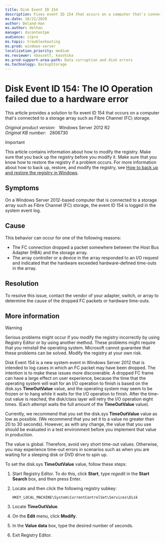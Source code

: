 ```yaml
---
title: Disk Event ID 154
description: Fixes event ID 154 that occurs on a computer that's connected to a storage array such as Fibre Channel (FC) storage.
ms.date: 10/21/2020
author: Deland-Han
ms.author: delhan
manager: dscontentpm
audience: itpro
ms.topic: troubleshooting
ms.prod: windows-server
localization_priority: medium
ms.reviewer: nbassett, kaushika
ms.prod-support-area-path: Data corruption and disk errors
ms.technology: BackupStorage
---
```

# Disk Event ID 154: The IO Operation failed due to a hardware error

This article provides a solution to fix event ID 154 that occurs on a computer that's connected to a storage array such as Fibre Channel (FC) storage.

_Original product version:_ &nbsp; Windows Server 2012 R2  
_Original KB number:_ &nbsp; 2806730

> [!IMPORTANT]
> This article contains information about how to modify the registry. Make sure that you back up the registry before you modify it. Make sure that you know how to restore the registry if a problem occurs. For more information about how to back up, restore, and modify the registry, see [How to back up and restore the registry in Windows](https://support.microsoft.com/help/322756).

## Symptoms

On a Windows Server 2012-based computer that is connected to a storage array such as Fibre Channel (FC) storage, the event ID 154 is logged in the system event log.

## Cause

This behavior can occur for one of the following reasons:

- The FC connection dropped a packet somewhere between the Host Bus Adapter (HBA) and the storage array.
- The array controller or a device in the array responded to an I/O request and indicated that the hardware exceeded hardware-defined time-outs in the array.

## Resolution

To resolve this issue, contact the vendor of your adapter, switch, or array to determine the cause of the dropped FC packets or hardware time-outs.

## More information

> [!WARNING]
> Serious problems might occur if you modify the registry incorrectly by using Registry Editor or by using another method. These problems might require that you reinstall the operating system. Microsoft cannot guarantee that these problems can be solved. Modify the registry at your own risk.

Disk Event 154 is a new system event in Windows Server 2012 that is intended to log cases in which an FC packet may have been dropped. The intention is to make these issues more discoverable. A dropped FC frame can have a large effect on user experience, because the time that the operating system will wait for an I/O operation to finish is based on the disk.sys **TimeOutValue** value, and the operating system may seem to be frozen or to hang while it waits for the I/O operation to finish. After the time-out value is reached, the disk/class layer will retry the I/O operation eight times. (Each attempt waits the full amount of the **TimeOutValue** value).

Currently, we recommend that you set the disk.sys **TimeOutValue** value as low as possible. (We recommend that you set it to a value no greater than 20 to 30 seconds). However, as with any change, the value that you use should be evaluated in a test environment before you implement that value in production.

The value is global. Therefore, avoid very short time-out values. Otherwise, you may experience time-out errors in scenarios such as when you are waiting for a sleeping disk or DVD drive to spin up.

To set the disk.sys **TimeOutValue** value, follow these steps:

1. Start Registry Editor. To do this, click **Start**, type *regedit* in the **Start Search** box, and then press Enter.
2. Locate and then click the following registry subkey:

    `HKEY_LOCAL_MACHINE\System\CurrentControlSet\Services\Disk`

3. Locate **TimeOutValue**.
4. On the **Edit** menu, click **Modify**.
5. In the **Value data** box, type the desired number of seconds.
6. Exit Registry Editor.

